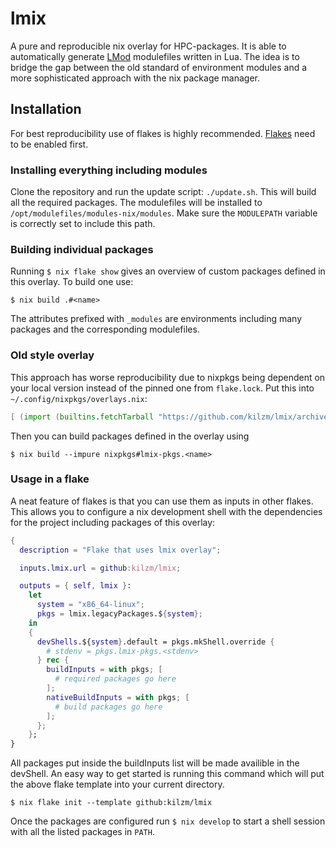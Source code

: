 # lmix
A pure and reproducible nix overlay for HPC-packages. It is able to automatically generate [LMod](https://lmod.readthedocs.io) modulefiles written in Lua. The idea is to bridge the gap between the old standard of environment modules and a more sophisticated approach with the nix package manager.

## Installation
For best reproducibility use of flakes is highly recommended. [Flakes](https://nixos.wiki/wiki/Flakes) need to be enabled first.

### Installing everything including modules
Clone the repository and run the update script: `./update.sh`. This will build all the required packages. The modulefiles will be installed to `/opt/modulefiles/modules-nix/modules`. Make sure the `MODULEPATH` variable is correctly set to include this path.

### Building individual packages
Running `$ nix flake show` gives an overview of custom packages defined in this overlay. To build one use:
```
$ nix build .#<name>
```
The attributes prefixed with `_modules` are environments including many packages and the corresponding modulefiles.

### Old style overlay
This approach has worse reproducibility due to nixpkgs being dependent on your local version instead of the pinned one from `flake.lock`.
Put this into `~/.config/nixpkgs/overlays.nix`:
```nix
[ (import (builtins.fetchTarball "https://github.com/kilzm/lmix/archive/master.tar.gz")) ]
```
Then you can build packages defined in the overlay using
```
$ nix build --impure nixpkgs#lmix-pkgs.<name>
```

### Usage in a flake
A neat feature of flakes is that you can use them as inputs in other flakes. This allows you to configure a nix development shell with the dependencies for the project including packages of this overlay:
```nix
{
  description = "Flake that uses lmix overlay";

  inputs.lmix.url = github:kilzm/lmix;

  outputs = { self, lmix }:
    let
      system = "x86_64-linux";
      pkgs = lmix.legacyPackages.${system};
    in
    {
      devShells.${system}.default = pkgs.mkShell.override { 
        # stdenv = pkgs.lmix-pkgs.<stdenv>  
      } rec {
        buildInputs = with pkgs; [
          # required packages go here
        ];
        nativeBuildInputs = with pkgs; [
          # build packages go here
        ];
      };
    };
}
```
All packages put inside the buildInputs list will be made availible in the devShell.
An easy way to get started is running this command which will put the above flake template into your current directory.
```
$ nix flake init --template github:kilzm/lmix
```
Once the packages are configured run `$ nix develop` to start a shell session with all the listed packages in `PATH`.